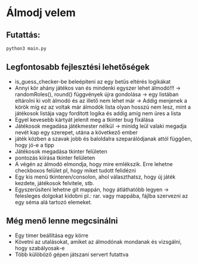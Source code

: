 # Álmodj velem

## Futattás:
```bash
python3 main.py
```

## Legfontosabb fejlesztési lehetőségek
- is_guess_checker-be beleépíteni az egy betűs eltérés logikákat
- Annyi kör ahány játékos van és mindenki egyszer lehet álmodó!!! -> randomRoles(), round() függvények újra gondolása -> egy listában eltárolni ki volt álmodó és az illető nem lehet már -> Addig menjenek a körök míg ez az voltak már álmodók lista olyan hosszú nem lesz, mint a játékosok listája vagy fordított logika és addig amíg nem üres a lista
- Egyel kevesebb kártyát jelenít meg a tkinter bug fixálása
- Játékosok megadása játékmester nélkül -> minidg leül valaki megadja nevét kap egy szerepet, utána a következő ember
- játék közben a szavak jobb és baloldalra szeparálódjanak attól függően, hogy jó-e a tipp
- Játékosok megadása tkinter felületen
- pontozás kiírása tkinter felületen
- A végén az álmodó elmondja, hogy mire emlékszik. Erre lehetne checkboxos felület pl, hogy miket tudott felidézni
- Egy kis menü tkinteren/consolon, ahol választhatsz, hogy új játék kezdete, játékosok felvitele, stb.
- Egyszerűsíteni lehetne git mappán, hogy átláthatóbb legyen -> felesleges dolgokat kidobni pl.: rar. vagy mappába, fájlba szervezni az egy séma alá tartozó elemeket.

## Még menő lenne megcsinálni
- Egy timer beállítása egy körre
- Követni az utalásokat, amiket az álmodónak mondanak és vizsgálni, hogy szabályosak-e
- Több külöböző gépen játszani servert futattva
